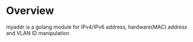 # Overview
myaddr is a golang module for IPv4/IPv6 address, hardware(MAC) address and VLAN ID manipulation